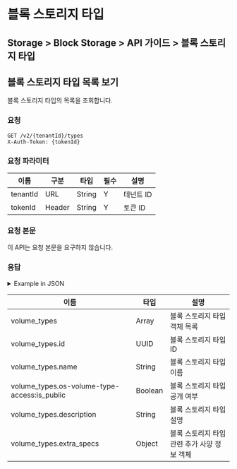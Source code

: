 # 블록 스토리지 타입

## Storage > Block Storage > API 가이드 > 블록 스토리지 타입

## 블록 스토리지 타입 목록 보기

블록 스토리지 타입의 목록을 조회합니다.

### 요청

```
GET /v2/{tenantId}/types
X-Auth-Token: {tokenId}
```

### 요청 파라미터

| 이름 | 구분 | 타입 | 필수 | 설명 |
|---|---|---|---|---|
| tenantId | URL | String | Y | 테넌트 ID |
| tokenId | Header | String | Y | 토큰 ID |

### 요청 본문

이 API는 요청 본문을 요구하지 않습니다.


### 응답

<details><summary>Example in JSON</summary>
<p>

```json
{
  "volume_types": [
    {
      "os-volume-type-access:is_public": true,
      "extra_specs": {
        "volume_backend_name": "ssd_general"
      },
      "id": "4e36aa51-df30-422e-aff1-eba1f3d9612f",
      "name": "General SSD",
      "description": null
    },
    {
      "os-volume-type-access:is_public": true,
      "extra_specs": {
        "volume_backend_name": "hdd_general"
      },
      "id": "6bda35e2-b2b9-497a-8f65-67a73839c856",
      "name": "General HDD",
      "description": null
    }
  ]
}
```

</p>
</details>

| 이름 | 타입 | 설명 |
|---|---|---|
| volume_types | Array | 블록 스토리지 타입 객체 목록 |
| volume_types.id |  UUID | 블록 스토리지 타입 ID |
| volume_types.name | String | 블록 스토리지 타입 이름 |
| volume_types.os-volume-type-access:is_public | Boolean | 블록 스토리지 타입 공개 여부 |
| volume_types.description |  String | 블록 스토리지 타입 설명 |
| volume_types.extra_specs |  Object | 블록 스토리지 타입 관련 추가 사양 정보 객체 |

